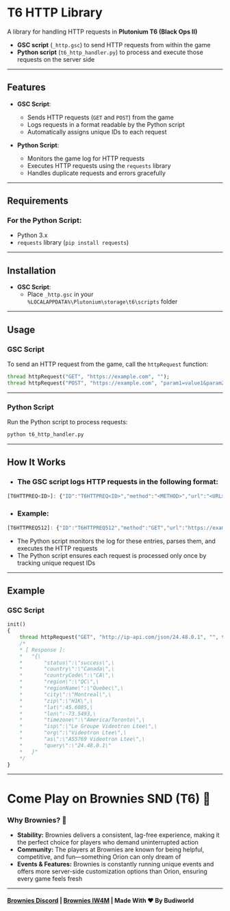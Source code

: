 # T6 HTTP Library

A library for handling HTTP requests in **Plutonium T6 (Black Ops II)** 
- **GSC script** (`_http.gsc`) to send HTTP requests from within the game
- **Python script** (`t6_http_handler.py`) to process and execute those requests on the server side

---

## Features

- **GSC Script**:
  - Sends HTTP requests (`GET` and `POST`) from the game
  - Logs requests in a format readable by the Python script
  - Automatically assigns unique IDs to each request

- **Python Script**:
  - Monitors the game log for HTTP requests
  - Executes HTTP requests using the `requests` library
  - Handles duplicate requests and errors gracefully

---

## Requirements

### For the Python Script:
- Python 3.x
- `requests` library (`pip install requests`)

---

## Installation

- **GSC Script**:
   - Place `_http.gsc` in your `%LOCALAPPDATA%\Plutonium\storage\t6\scripts` folder

---

## Usage

### GSC Script
To send an HTTP request from the game, call the `httpRequest` function:
```php
thread httpRequest("GET", "https://example.com", "");
thread httpRequest("POST", "https://example.com", "param1=value1&param2=value2");
```

---

### Python Script

Run the Python script to process requests:
```bash
python t6_http_handler.py
```

---

## How It Works
- ### The GSC script logs HTTP requests in the following format:
```jsx
[T6HTTPREQ<ID>]: {"ID":"T6HTTPREQ<ID>","method":"<METHOD>","url":"<URL>","data":"<DATA>","debug":true} 
```
- ### Example:
```jsx
[T6HTTPREQ512]: {"ID":"T6HTTPREQ512","method":"GET","url":"https://example.com","data":"","debug":true} 
```
-  The Python script monitors the log for these entries, parses them, and executes the HTTP requests
-  The Python script ensures each request is processed only once by tracking unique request IDs
  
---

## Example
### GSC Script
```php
init()
{
    thread httpRequest("GET", "http://ip-api.com/json/24.48.0.1", "", true); // Example request
    /* 
    * [ Response ]:
    *   "{\
    *       "status\":\"success\",\
    *       "country\":\"Canada\",\
    *       "countryCode\":\"CA\",\
    *       "region\":\"QC\",\
    *       "regionName\":\"Quebec\",\
    *       "city\":\"Montreal\",\
    *       "zip\":\"H1K\",\
    *       "lat\":45.6085,\
    *       "lon\":-73.5493,\
    *       "timezone\":\"America/Toronto\",\
    *       "isp\":\"Le Groupe Videotron Ltee\",\
    *       "org\":\"Videotron Ltee\",\
    *       "as\":\"AS5769 Videotron Ltee\",\
    *       "query\":\"24.48.0.1\"
    *   }"
    */
}
```

---

# Come Play on Brownies SND (T6) 🍰
### Why Brownies? 🤔
- **Stability:** Brownies delivers a consistent, lag-free experience, making it the perfect choice for players who demand uninterrupted action
- **Community:** The players at Brownies are known for being helpful, competitive, and fun—something Orion can only dream of
- **Events & Features:** Brownies is constantly running unique events and offers more server-side customization options than Orion, ensuring every game feels fresh

---

#### [Brownies Discord](https://discord.gg/FAHB3mwrVF) | [Brownies IW4M](http://152.53.132.41:1624/) | Made With ❤️ By Budiworld

